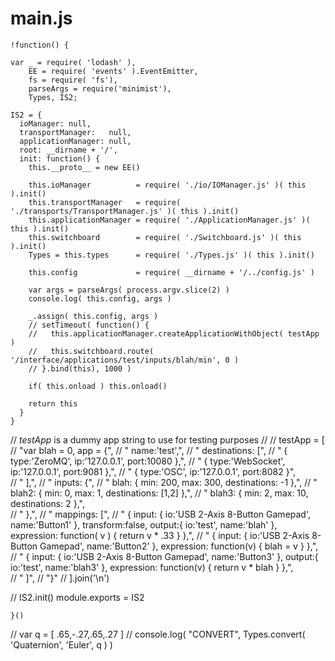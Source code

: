 main.js
=======
    !function() {
      
    var _ = require( 'lodash' ), 
        EE = require( 'events' ).EventEmitter,
        fs = require( 'fs'),
        parseArgs = require('minimist'),
        Types, IS2;

    IS2 = {
      ioManager: null,
      transportManager:   null,
      applicationManager: null,
      root: __dirname + '/',
      init: function() {
        this.__proto__ = new EE()

        this.ioManager          = require( './io/IOManager.js' )( this ).init()
        this.transportManager   = require( './transports/TransportManager.js' )( this ).init()
        this.applicationManager = require( './ApplicationManager.js' )( this ).init()
        this.switchboard        = require( './Switchboard.js' )( this ).init()
        Types = this.types      = require( './Types.js' )( this ).init()
        
        this.config             = require( __dirname + '/../config.js' )
        
        var args = parseArgs( process.argv.slice(2) )
        console.log( this.config, args )
        
        _.assign( this.config, args )
        // setTimeout( function() {
        //   this.applicationManager.createApplicationWithObject( testApp )
        //   this.switchboard.route( '/interface/applications/test/inputs/blah/min', 0 )
        // }.bind(this), 1000 )
        
        if( this.onload ) this.onload()
        
        return this
      }
    }

// *testApp* is a dummy app string to use for testing purposes
// 
//     testApp = [
//       "var blah = 0, app = {",
//       "  name:'test',",
//       "  destinations: [",
//       "    { type:'ZeroMQ', ip:'127.0.0.1', port:10080 },",
//       "    { type:'WebSocket', ip:'127.0.0.1', port:9081 },",
//       "    { type:'OSC', ip:'127.0.0.1', port:8082 }",        
//       "  ],",
//       "  inputs: {",
//       "    blah:  { min: 200, max: 300, destinations: -1 },",
//       "    blah2: { min: 0, max: 1, destinations: [1,2] },",
//       "    blah3: { min: 2, max: 10, destinations: 2 },",      
//       "  },",
//       "  mappings: [",
//       "    { input: { io:'USB 2-Axis 8-Button Gamepad', name:'Button1' }, transform:false, output:{ io:'test', name:'blah'  }, expression: function( v ) { return v * .33 } },",
//       "    { input: { io:'USB 2-Axis 8-Button Gamepad', name:'Button2' }, expression: function(v) { blah = v } },",
//       "    { input: { io:'USB 2-Axis 8-Button Gamepad', name:'Button3' }, output:{ io:'test', name:'blah3' }, expression: function(v) { return v * blah } },",      
//       "  ]",
//       "}"
//     ].join('\n')
   
//     IS2.init()
    module.exports = IS2
     
    }()
    
// var q = [ .65,-.27,.65,.27 ]
// console.log( "CONVERT", Types.convert( 'Quaternion', 'Euler', q ) )
